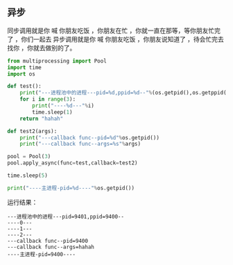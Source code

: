 ## 异步

同步调用就是你 喊 你朋友吃饭 ，你朋友在忙 ，你就一直在那等，等你朋友忙完了 ，你们一起去
异步调用就是你 喊 你朋友吃饭 ，你朋友说知道了 ，待会忙完去找你 ，你就去做别的了。

```py
from multiprocessing import Pool
import time
import os

def test():
    print("---进程池中的进程---pid=%d,ppid=%d--"%(os.getpid(),os.getppid()))
    for i in range(3):
        print("----%d---"%i)
        time.sleep(1)
    return "hahah"

def test2(args):
    print("---callback func--pid=%d"%os.getpid())
    print("---callback func--args=%s"%args)

pool = Pool(3)
pool.apply_async(func=test,callback=test2)

time.sleep(5)

print("----主进程-pid=%d----"%os.getpid())
```
运行结果：
```
---进程池中的进程---pid=9401,ppid=9400--
----0---
----1---
----2---
---callback func--pid=9400
---callback func--args=hahah
----主进程-pid=9400----
```
